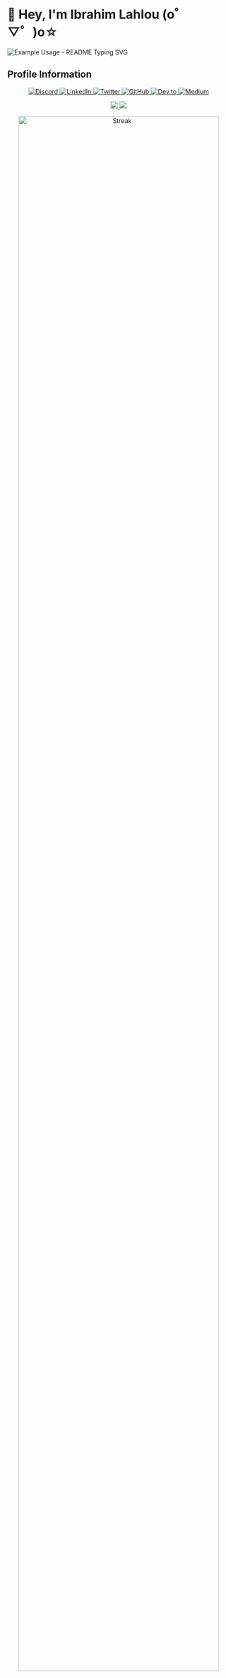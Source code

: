 # 👋 Hey, I'm Ibrahim Lahlou (o゜▽゜)o☆

![Example Usage - README Typing SVG](https://readme-typing-svg.demolab.com/?lines=Analyze%2C+Innovate%2C+Excel;Empower+with+Cloud+Technology;Discover%2C+Optimize%2C+Succeed&font=Fira+Code&center=true&width=380&height=50&duration=4000&pause=1000)

##  Profile Information

<p align="center">

<!-- Social Media with Links -->
  <a href="https://discord.gg/765145323826839553">
    <img src="https://skillicons.dev/icons?i=discord" alt="Discord" />
  </a>
  <a href="https://www.linkedin.com/in/ibrahim-lahlou-ab09861ba/">
    <img src="https://skillicons.dev/icons?i=linkedin" alt="LinkedIn" />
  </a>
  <a href="https://twitter.com/ILoDo01">
    <img src="https://skillicons.dev/icons?i=twitter" alt="Twitter" />
  </a>
  <a href="https://github.com/IbLahlou">
    <img src="https://skillicons.dev/icons?i=github" alt="GitHub" />
  </a>

  <!-- Developer Platforms with Links -->
  <a href="https://dev.to/iblahlou">
    <img src="https://skillicons.dev/icons?i=devto" alt="Dev.to" />
  </a>
  <a href="https://medium.com/@IbLahlou">
    <img src="https://skillicons.dev/icons?i=md" alt="Medium" /> <!-- Using markdown icon as a placeholder since Medium isn't available -->
  </a>
</p>


<p align="center">
<a href="https://github.com/IbLahlou">
	<picture>
	<source
		srcset="https://github-readme-stats.vercel.app/api?username=IbLahlou&show_icons=true&theme=github_light&hide_border=true&bg_color=00000000"
		media="(prefers-color-scheme: light)"
	/>
	<img src="https://github-readme-stats.vercel.app/api?username=IbLahlou&show_icons=true&theme=github_dark&hide_border=true&bg_color=00000000">
	</picture>
</a>
<a href="https://github.com/IbLahlou">
	<picture>
	<source
		srcset="https://github-readme-stats.vercel.app/api/top-langs?username=IbLahlou&show_icons=true&theme=github_dark&hide_border=true&bg_color=00000000&layout=compact&langs_count=8&hide=yacc&card_width=340px"
		media="(prefers-color-scheme: light)"
	/>
	<img src="https://github-readme-stats.vercel.app/api/top-langs?username=IbLahlou&show_icons=true&theme=github_dark&hide_border=true&bg_color=00000000&layout=compact&langs_count=8&hide=yacc,java&card_width=340px">
	</picture>
</a>

<p align="center">
  <img src="https://github-readme-streak-stats.herokuapp.com/?user=IbLahlou&show_icons=true&theme=github_dark&hide_border=true" alt="Streak" style="width: 95%;" />
</p>


<hr>

<p align="center">
 <img src="https://skillicons.dev/icons?i=python,pytorch,tensorflow,linux,kubernetes,docker,fastapi,postgresql,mysql,pandas,js" alt="Skill Icons" style="width: 95%;" />
</p>


